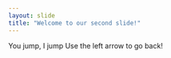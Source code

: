 ```yaml
---
layout: slide
title: "Welcome to our second slide!"
---
```

You jump, I jump
Use the left arrow to go back!
